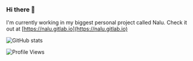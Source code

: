 ### Hi there 👋

I'm currently working in my biggest personal project called Nalu. Check it out at [https://nalu.gitlab.io](https://nalu.gitlab.io)

![GitHub stats](https://github-readme-stats.vercel.app/api?username=AlbGarciam&show_icons=true)

![Profile Views](https://komarev.com/ghpvc/?username=AlbGarciam&color=blue)

<!--
**AlbGarciam/AlbGarciam** is a ✨ _special_ ✨ repository because its `README.md` (this file) appears on your GitHub profile.

Here are some ideas to get you started:

- 🔭 I’m currently working on ...
- 🌱 I’m currently learning ...
- 👯 I’m looking to collaborate on ...
- 🤔 I’m looking for help with ...
- 💬 Ask me about ...
- 📫 How to reach me: ...
- 😄 Pronouns: ...
- ⚡ Fun fact: ...
-->
